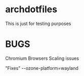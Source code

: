 # archdotfiles

This is just for testing purposes


# BUGS
Chromium Browsers Scaling issues

"Fixes"
--ozone-platform=wayland
